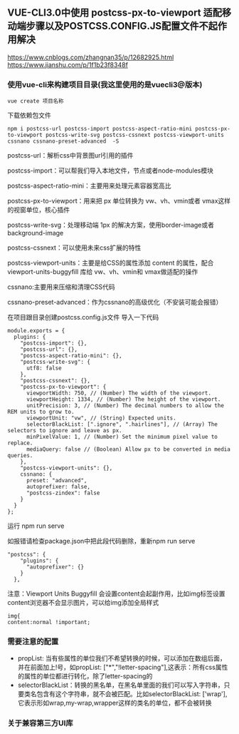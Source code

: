## VUE-CLI3.0中使用 postcss-px-to-viewport 适配移动端步骤以及POSTCSS.CONFIG.JS配置文件不起作用解决

https://www.cnblogs.com/zhangnan35/p/12682925.html
https://www.jianshu.com/p/1f1b23f8348f

### 使用vue-cli来构建项目目录(我这里使用的是vuecli3@版本) 

```
vue create 项目名称
```

下载依赖包文件
```
npm i postcss-url postcss-import postcss-aspect-ratio-mini postcss-px-to-viewport postcss-write-svg postcss-cssnext postcss-viewport-units cssnano cssnano-preset-advanced  -S
```


postcss-url：解析css中背景图url引用的插件

postcss-import：可以帮我们导入本地文件，节点或者node-modules模块

postcss-aspect-ratio-mini：主要用来处理元素容器宽高比

postcss-px-to-viewport：用来把 px 单位转换为 vw、vh、vmin或者 vmax这样的视窗单位，核心插件

postcss-write-svg：处理移动端 1px 的解决方案，使用border-image或者background-image

postcss-cssnext：可以使用未来css扩展的特性

postcss-viewport-units：主要是给CSS的属性添加 content 的属性，配合 viewport-units-buggyfill 库给 vw、vh、vmin和 vmax做适配的操作

cssnano:主要用来压缩和清理CSS代码

cssnano-preset-advanced：作为cssnano的高级优化（不安装可能会报错）

在项目跟目录创建postcss.config.js文件 导入一下代码

```
module.exports = {
  plugins: {
    "postcss-import": {},
    "postcss-url": {},
    "postcss-aspect-ratio-mini": {},
    "postcss-write-svg": {
      utf8: false
    },
    "postcss-cssnext": {},
    "postcss-px-to-viewport": {
      viewportWidth: 750, // (Number) The width of the viewport.
      viewportHeight: 1334, // (Number) The height of the viewport.
      unitPrecision: 3, // (Number) The decimal numbers to allow the REM units to grow to.
      viewportUnit: "vw", // (String) Expected units.
      selectorBlackList: [".ignore", ".hairlines"], // (Array) The selectors to ignore and leave as px.
      minPixelValue: 1, // (Number) Set the minimum pixel value to replace.
      mediaQuery: false // (Boolean) Allow px to be converted in media queries.
    },
    "postcss-viewport-units": {},
    cssnano: {
      preset: "advanced",
      autoprefixer: false,
      "postcss-zindex": false
    }
  }
};
```

运行 npm run serve 

如报错请检查package.json中把此段代码删除，重新npm run serve

```
"postcss": {
    "plugins": {
      "autoprefixer": {}
    }
  },
```
注意：Viewport Units Buggyfill 会设置content会起副作用，比如img标签设置content浏览器不会显示图片，可以给img添加全局样式

```
img{
content:normal !important;
```

### 需要注意的配置
- propList: 当有些属性的单位我们不希望转换的时候，可以添加在数组后面，并在前面加上!号，如propList: ["*","!letter-spacing"],这表示：所有css属性的属性的单位都进行转化，除了letter-spacing的
- selectorBlackList：转换的黑名单，在黑名单里面的我们可以写入字符串，只要类名包含有这个字符串，就不会被匹配。比如selectorBlackList: ['wrap'],它表示形如wrap,my-wrap,wrapper这样的类名的单位，都不会被转换


### 关于兼容第三方UI库
